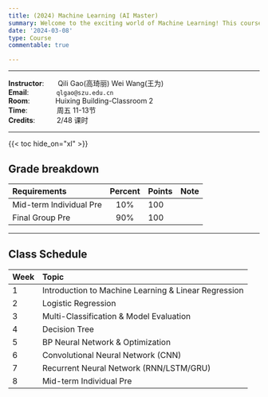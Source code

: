 ```yaml
---
title: (2024) Machine Learning (AI Master)
summary: Welcome to the exciting world of Machine Learning! This course is designed to be your gateway into understanding one of the most transformative technologies of the 21st century. 
date: '2024-03-08'
type: Course
commentable: true

---
```

-----
**Instructor**:       Qili Gao(高琦丽)  Wei Wang(王为)               <br>
**Email**:              `qlgao@szu.edu.cn`                 <br>
**Room**:             Huixing Building-Classroom 2<br>
**Time**:               周五 11-13节      <br>
**Credits**:           2/48 课时

-----
{{< toc hide_on="xl" >}}

## Grade breakdown

|  Requirements              | Percent      | Points                       | Note                                       |
|:---------------------------|:------------:|:-----------------------------|:---------|
| Mid-term Individual Pre | 10%          |   100                       |                                            |
|Final Group Pre| 90%              |     100                     |                                           

-----
## Class Schedule

|Week | Topic                                                                                 |                                                                                                                                                
|:--------------- |:-------------------------|
|  1   |Introduction to Machine Learning & Linear Regression | 
|  2   |Logistic Regression              |
|  3  |Multi-Classification & Model Evaluation   |
| 4 |Decision Tree|
| 5 |BP Neural Network & Optimization|
| 6 |Convolutional Neural Network (CNN)|
| 7 |Recurrent Neural Network (RNN/LSTM/GRU)|   
| 8 |Mid-term Individual Pre|   

